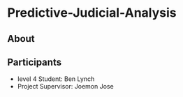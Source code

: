 # Predictive-Judicial-Analysis

## About

## Participants

- level 4 Student: Ben Lynch
- Project Supervisor: Joemon Jose 
